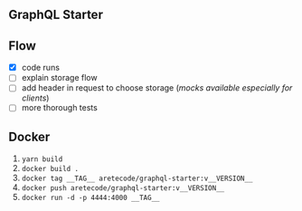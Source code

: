 ## GraphQL Starter

## Flow
- [x] code runs
- [ ] explain storage flow
- [ ] add header in request to choose storage (_mocks available especially for clients_)
- [ ] more thorough tests

## Docker

1. `yarn build`
2. `docker build .`
3. `docker tag __TAG__ aretecode/graphql-starter:v__VERSION__`
4. `docker push aretecode/graphql-starter:v__VERSION__`
5. `docker run -d -p 4444:4000 __TAG__`

